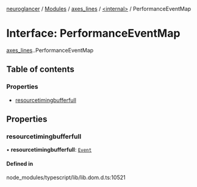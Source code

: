 [neuroglancer](../README.md) / [Modules](../modules.md) / [axes\_lines](../modules/axes_lines.md) / [<internal\>](../modules/axes_lines._internal_.md) / PerformanceEventMap

# Interface: PerformanceEventMap

[axes_lines](../modules/axes_lines.md).[<internal>](../modules/axes_lines._internal_.md).PerformanceEventMap

## Table of contents

### Properties

- [resourcetimingbufferfull](axes_lines._internal_.PerformanceEventMap.md#resourcetimingbufferfull)

## Properties

### resourcetimingbufferfull

• **resourcetimingbufferfull**: [`Event`](../modules/axes_lines._internal_.md#event)

#### Defined in

node_modules/typescript/lib/lib.dom.d.ts:10521
